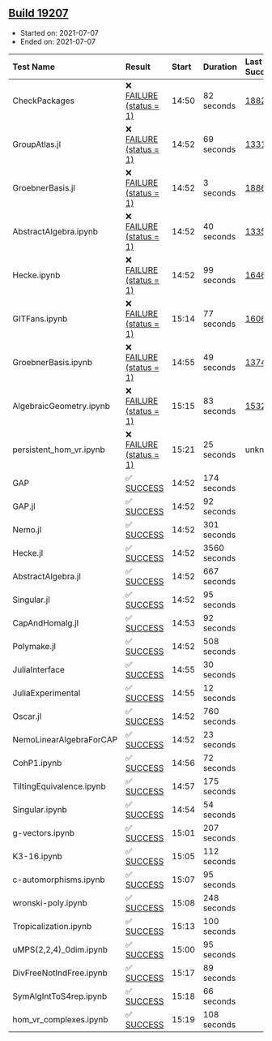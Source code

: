 ## [Build 19207](https://oscarci.mathematik.uni-kl.de/job/oscar/19207/)

* Started on: 2021-07-07
* Ended on: 2021-07-07

| Test Name    | Result | Start | Duration | Last Success | First Failure |
|:-------------|:-------|:------|:---------|:-------------|:--------------|
| CheckPackages | ❌ [FAILURE (status = 1)](https://oscarci.mathematik.uni-kl.de/job/oscar/19207/artifact/logs/build-19207/CheckPackages.log) | 14:50 | 82 seconds | [18822](https://oscarci.mathematik.uni-kl.de/job/oscar/18822/) | [18823](https://oscarci.mathematik.uni-kl.de/job/oscar/18823/) |
| GroupAtlas.jl | ❌ [FAILURE (status = 1)](https://oscarci.mathematik.uni-kl.de/job/oscar/19207/artifact/logs/build-19207/GroupAtlas.jl.log) | 14:52 | 69 seconds | [13311](https://oscarci.mathematik.uni-kl.de/job/oscar/13311/) | [13312](https://oscarci.mathematik.uni-kl.de/job/oscar/13312/) |
| GroebnerBasis.jl | ❌ [FAILURE (status = 1)](https://oscarci.mathematik.uni-kl.de/job/oscar/19207/artifact/logs/build-19207/GroebnerBasis.jl.log) | 14:52 | 3 seconds | [18864](https://oscarci.mathematik.uni-kl.de/job/oscar/18864/) | [18865](https://oscarci.mathematik.uni-kl.de/job/oscar/18865/) |
| AbstractAlgebra.ipynb | ❌ [FAILURE (status = 1)](https://oscarci.mathematik.uni-kl.de/job/oscar/19207/artifact/logs/build-19207/AbstractAlgebra.ipynb.log) | 14:52 | 40 seconds | [13355](https://oscarci.mathematik.uni-kl.de/job/oscar/13355/) | [13356](https://oscarci.mathematik.uni-kl.de/job/oscar/13356/) |
| Hecke.ipynb | ❌ [FAILURE (status = 1)](https://oscarci.mathematik.uni-kl.de/job/oscar/19207/artifact/logs/build-19207/Hecke.ipynb.log) | 14:52 | 99 seconds | [16463](https://oscarci.mathematik.uni-kl.de/job/oscar/16463/) | [16464](https://oscarci.mathematik.uni-kl.de/job/oscar/16464/) |
| GITFans.ipynb | ❌ [FAILURE (status = 1)](https://oscarci.mathematik.uni-kl.de/job/oscar/19207/artifact/logs/build-19207/GITFans.ipynb.log) | 15:14 | 77 seconds | [16068](https://oscarci.mathematik.uni-kl.de/job/oscar/16068/) | [16069](https://oscarci.mathematik.uni-kl.de/job/oscar/16069/) |
| GroebnerBasis.ipynb | ❌ [FAILURE (status = 1)](https://oscarci.mathematik.uni-kl.de/job/oscar/19207/artifact/logs/build-19207/GroebnerBasis.ipynb.log) | 14:55 | 49 seconds | [13748](https://oscarci.mathematik.uni-kl.de/job/oscar/13748/) | [13749](https://oscarci.mathematik.uni-kl.de/job/oscar/13749/) |
| AlgebraicGeometry.ipynb | ❌ [FAILURE (status = 1)](https://oscarci.mathematik.uni-kl.de/job/oscar/19207/artifact/logs/build-19207/AlgebraicGeometry.ipynb.log) | 15:15 | 83 seconds | [15322](https://oscarci.mathematik.uni-kl.de/job/oscar/15322/) | [15323](https://oscarci.mathematik.uni-kl.de/job/oscar/15323/) |
| persistent_hom_vr.ipynb | ❌ [FAILURE (status = 1)](https://oscarci.mathematik.uni-kl.de/job/oscar/19207/artifact/logs/build-19207/persistent_hom_vr.ipynb.log) | 15:21 | 25 seconds | unknown | unknown |
| GAP | ✅ [SUCCESS](https://oscarci.mathematik.uni-kl.de/job/oscar/19207/artifact/logs/build-19207/GAP.log) | 14:52 | 174 seconds |  |  |
| GAP.jl | ✅ [SUCCESS](https://oscarci.mathematik.uni-kl.de/job/oscar/19207/artifact/logs/build-19207/GAP.jl.log) | 14:52 | 92 seconds |  |  |
| Nemo.jl | ✅ [SUCCESS](https://oscarci.mathematik.uni-kl.de/job/oscar/19207/artifact/logs/build-19207/Nemo.jl.log) | 14:52 | 301 seconds |  |  |
| Hecke.jl | ✅ [SUCCESS](https://oscarci.mathematik.uni-kl.de/job/oscar/19207/artifact/logs/build-19207/Hecke.jl.log) | 14:52 | 3560 seconds |  |  |
| AbstractAlgebra.jl | ✅ [SUCCESS](https://oscarci.mathematik.uni-kl.de/job/oscar/19207/artifact/logs/build-19207/AbstractAlgebra.jl.log) | 14:52 | 667 seconds |  |  |
| Singular.jl | ✅ [SUCCESS](https://oscarci.mathematik.uni-kl.de/job/oscar/19207/artifact/logs/build-19207/Singular.jl.log) | 14:52 | 95 seconds |  |  |
| CapAndHomalg.jl | ✅ [SUCCESS](https://oscarci.mathematik.uni-kl.de/job/oscar/19207/artifact/logs/build-19207/CapAndHomalg.jl.log) | 14:53 | 92 seconds |  |  |
| Polymake.jl | ✅ [SUCCESS](https://oscarci.mathematik.uni-kl.de/job/oscar/19207/artifact/logs/build-19207/Polymake.jl.log) | 14:52 | 508 seconds |  |  |
| JuliaInterface | ✅ [SUCCESS](https://oscarci.mathematik.uni-kl.de/job/oscar/19207/artifact/logs/build-19207/JuliaInterface.log) | 14:55 | 30 seconds |  |  |
| JuliaExperimental | ✅ [SUCCESS](https://oscarci.mathematik.uni-kl.de/job/oscar/19207/artifact/logs/build-19207/JuliaExperimental.log) | 14:55 | 12 seconds |  |  |
| Oscar.jl | ✅ [SUCCESS](https://oscarci.mathematik.uni-kl.de/job/oscar/19207/artifact/logs/build-19207/Oscar.jl.log) | 14:52 | 760 seconds |  |  |
| NemoLinearAlgebraForCAP | ✅ [SUCCESS](https://oscarci.mathematik.uni-kl.de/job/oscar/19207/artifact/logs/build-19207/NemoLinearAlgebraForCAP.log) | 14:52 | 23 seconds |  |  |
| CohP1.ipynb | ✅ [SUCCESS](https://oscarci.mathematik.uni-kl.de/job/oscar/19207/artifact/logs/build-19207/CohP1.ipynb.log) | 14:56 | 72 seconds |  |  |
| TiltingEquivalence.ipynb | ✅ [SUCCESS](https://oscarci.mathematik.uni-kl.de/job/oscar/19207/artifact/logs/build-19207/TiltingEquivalence.ipynb.log) | 14:57 | 175 seconds |  |  |
| Singular.ipynb | ✅ [SUCCESS](https://oscarci.mathematik.uni-kl.de/job/oscar/19207/artifact/logs/build-19207/Singular.ipynb.log) | 14:54 | 54 seconds |  |  |
| g-vectors.ipynb | ✅ [SUCCESS](https://oscarci.mathematik.uni-kl.de/job/oscar/19207/artifact/logs/build-19207/g-vectors.ipynb.log) | 15:01 | 207 seconds |  |  |
| K3-16.ipynb | ✅ [SUCCESS](https://oscarci.mathematik.uni-kl.de/job/oscar/19207/artifact/logs/build-19207/K3-16.ipynb.log) | 15:05 | 112 seconds |  |  |
| c-automorphisms.ipynb | ✅ [SUCCESS](https://oscarci.mathematik.uni-kl.de/job/oscar/19207/artifact/logs/build-19207/c-automorphisms.ipynb.log) | 15:07 | 95 seconds |  |  |
| wronski-poly.ipynb | ✅ [SUCCESS](https://oscarci.mathematik.uni-kl.de/job/oscar/19207/artifact/logs/build-19207/wronski-poly.ipynb.log) | 15:08 | 248 seconds |  |  |
| Tropicalization.ipynb | ✅ [SUCCESS](https://oscarci.mathematik.uni-kl.de/job/oscar/19207/artifact/logs/build-19207/Tropicalization.ipynb.log) | 15:13 | 100 seconds |  |  |
| uMPS(2,2,4)_0dim.ipynb | ✅ [SUCCESS](https://oscarci.mathematik.uni-kl.de/job/oscar/19207/artifact/logs/build-19207/uMPS-2-2-4-_0dim.ipynb.log) | 15:00 | 95 seconds |  |  |
| DivFreeNotIndFree.ipynb | ✅ [SUCCESS](https://oscarci.mathematik.uni-kl.de/job/oscar/19207/artifact/logs/build-19207/DivFreeNotIndFree.ipynb.log) | 15:17 | 89 seconds |  |  |
| SymAlgIntToS4rep.ipynb | ✅ [SUCCESS](https://oscarci.mathematik.uni-kl.de/job/oscar/19207/artifact/logs/build-19207/SymAlgIntToS4rep.ipynb.log) | 15:18 | 66 seconds |  |  |
| hom_vr_complexes.ipynb | ✅ [SUCCESS](https://oscarci.mathematik.uni-kl.de/job/oscar/19207/artifact/logs/build-19207/hom_vr_complexes.ipynb.log) | 15:19 | 108 seconds |  |  |
